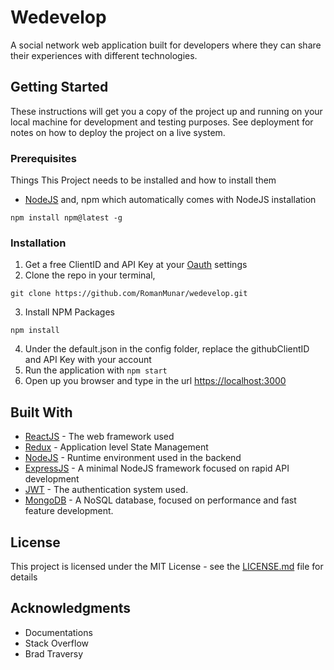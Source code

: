 # Wedevelop

A social network web application built for developers where they can share their experiences with different technologies.

## Getting Started

These instructions will get you a copy of the project up and running on your local machine for development and testing purposes. See deployment for notes on how to deploy the project on a live system.

### Prerequisites

Things This Project needs to be installed and how to install them

* [NodeJS](https://nodejs.org/downloads) and, npm which automatically comes with NodeJS installation
```
npm install npm@latest -g
```

### Installation

1. Get a free ClientID and API Key at your [Oauth](https://github.com/settings/developers) settings
2. Clone the repo in your terminal,
```
git clone https://github.com/RomanMunar/wedevelop.git
```

3. Install NPM Packages

```
npm install
```

4. Under the default.json in the config folder, replace the githubClientID and API Key with your account
5. Run the application with   ```npm start```
6. Open up you browser and type in the url [https://localhost:3000](https://localhost:3000)


## Built With

* [ReactJS](http://reactjs.org/) - The web framework used
* [Redux](https://redux.org/) - Application level State  Management
* [NodeJS](https://express.js) - Runtime environment used in the backend
* [ExpressJS](https://rometools.github.io/rome/) - A minimal NodeJS framework focused on rapid API development
* [JWT](https://jwt.io) - The authentication system used.
* [MongoDB](https://mongodb.com) - A NoSQL database, focused on performance and fast feature development.

## License

This project is licensed under the MIT License - see the [LICENSE.md](LICENSE.md) file for details

## Acknowledgments

* Documentations
* Stack Overflow
* Brad Traversy
